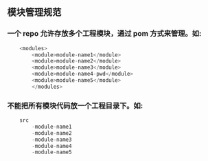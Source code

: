 ## 模块管理规范
### 一个 repo 允许存放多个工程模块，通过 <packaging>pom</packaging> 方式来管理。如:


```java
	<modules>
        <module>module-name1</module>
        <module>module-name2</module>
        <module>module-name3</module>
        <module>module-name4-pwd</module>
        <module>module-name5</module>
    	</modules>

```

### 不能把所有模块代码放一个工程目录下。如:


```java
	src
		-module-name1
		-module-name2
		-module-name3
		-module-name4
		-module-name5

```